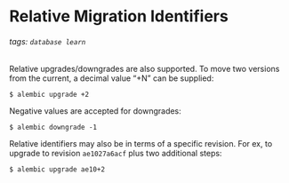 # Relative Migration Identifiers
###### tags: `database learn`

Relative upgrades/downgrades are also supported. To move two versions from the current, a decimal value “+N” can be supplied:
```cmd=
$ alembic upgrade +2
```

Negative values are accepted for downgrades:
```cmd=
$ alembic downgrade -1
```

Relative identifiers may also be in terms of a specific revision. For ex, to upgrade to revision `ae1027a6acf` plus two additional steps:
```cmd=
$ alembic upgrade ae10+2
```


